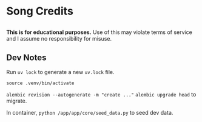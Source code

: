 # Song Credits 

## 
**This is for educational purposes.** Use of this may violate terms of service and I assume no responsibility for misuse.

## Dev Notes
Run `uv lock` to generate a new `uv.lock` file.

`source .venv/bin/activate`

`alembic revision --autogenerate -m "create ..."`
`alembic upgrade head` to migrate.

In container, `python /app/app/core/seed_data.py` to seed dev data.
